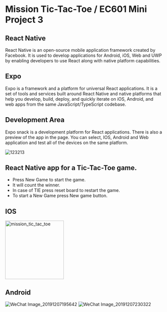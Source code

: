 # Mission Tic-Tac-Toe / EC601 Mini Project 3

## React Native
React Native is an open-source mobile application framework created by Facebook. It is used to develop applications for Android, iOS, Web and UWP by enabling developers to use React along with native platform capabilities.

## Expo
Expo is a framework and a platform for universal React applications. It is a set of tools and services built around React Native and native platforms that help you develop, build, deploy, and quickly iterate on iOS, Android, and web apps from the same JavaScript/TypeScript codebase.
## Development Area
Expo snack is a development platform for React applications. There is also a preview of the app in the page. You can select, IOS, Android and Web application and test all of the devices on the same platform.

![123213](https://user-images.githubusercontent.com/55101879/70407384-20306f00-1a12-11ea-9a08-76a6c54de119.png)


## React Native app for a Tic-Tac-Toe game. 
- Press New Game to start the game.
- It will count the winner.
- In case of TIE press reset board to restart the game.
- To start a New Game press New game button. 

## IOS
<img width="188" alt="mission_tic_tac_toe" src="https://user-images.githubusercontent.com/55101879/70382549-1f251200-192c-11ea-92f8-d716a978c5c3.png"> 

## Android
![WeChat Image_20191207195642](https://user-images.githubusercontent.com/55101879/70382558-3e23a400-192c-11ea-82d2-1efcdc2079c6.jpg)                                    ![WeChat Image_20191207230322](https://user-images.githubusercontent.com/55101879/70384014-e6923200-1945-11ea-98fd-4bd6075ef39a.jpg)


